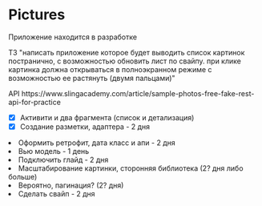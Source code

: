 # Pictures
<p>Приложение находится в разработке</p>
<p>
ТЗ "написать приложение которое будет выводить список картинок постранично, с возможностью обновить лист по свайпу. при клике картинка должна открываться в полноэкранном режиме с возможностью ее растянуть (двумя пальцами)"
</p>
<p>
  API https://www.slingacademy.com/article/sample-photos-free-fake-rest-api-for-practice
</p>

- [x] Активити и два фрагмента (список и детализация)
- [x] Создание разметки, адаптера - 2 дня
<li>Оформить ретрофит, дата класс и апи - 2 дня</li>
<li>Вью модель - 1 день</li>
<li>Подключить глайд - 2 дня</li>
<li>Масштабирование картинки, сторонняя библиотека (2? дня либо больше)</li>
<li>Вероятно, пагинация? (2? дня)</li>
<li>Сделать свайп - 2 дня</li>
